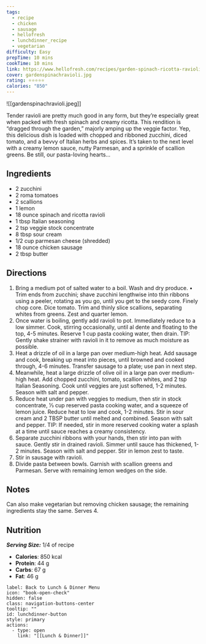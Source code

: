 ```yaml
---
tags:
  - recipe
  - chicken
  - sausage
  - hellofresh
  - lunchdinner_recipe
  - vegetarian
difficulty: Easy
prepTime: 10 mins
cookTime: 10 mins
link: https://www.hellofresh.com/recipes/garden-spinach-ricotta-ravioli-6182d49b8ce0720ee6565f59
cover: gardenspinachravioli.jpg
rating: ⭐️⭐️⭐️⭐️⭐️
calories: "850"
---
```

![[gardenspinachravioli.jpeg]]

Tender ravioli are pretty much good in any form, but they’re especially great when packed with fresh spinach and creamy ricotta. This rendition is “dragged through the garden,” majorly amping up the veggie factor. Yep, this delicious dish is loaded with chopped and ribboned zucchini, diced tomato, and a bevvy of Italian herbs and spices. It’s taken to the next level with a creamy lemon sauce, nutty Parmesan, and a sprinkle of scallion greens. Be still, our pasta-loving hearts…

## Ingredients
- 2 zucchini
- 2 roma tomatoes
- 2 scallions
- 1 lemon
- 18 ounce spinach and ricotta ravioli
- 1 tbsp Italian seasoning
- 2 tsp veggie stock concentrate
- 8 tbsp sour cream
- 1/2 cup parmesan cheese (shredded)
- 18 ounce chicken sausage
- 2 tbsp butter


## Directions
1. Bring a medium pot of salted water to a boil. Wash and dry produce. • Trim ends from zucchini; shave zucchini lengthwise into thin ribbons using a peeler, rotating as you go, until you get to the seedy core. Finely chop core. Dice tomato. Trim and thinly slice scallions, separating whites from greens. Zest and quarter lemon.
2. Once water is boiling, gently add ravioli to pot. Immediately reduce to a low simmer. Cook, stirring occasionally, until al dente and floating to the top, 4-5 minutes. Reserve 1 cup pasta cooking water, then drain. TIP: Gently shake strainer with ravioli in it to remove as much moisture as possible.
3. Heat a drizzle of oil in a large pan over medium-high heat. Add sausage and cook, breaking up meat into pieces, until browned and cooked through, 4-6 minutes. Transfer sausage to a plate; use pan in next step.
4. Meanwhile, heat a large drizzle of olive oil in a large pan over medium-high heat. Add chopped zucchini, tomato, scallion whites, and 2 tsp Italian Seasoning. Cook until veggies are just softened, 1-2 minutes. Season with salt and pepper.
5. Reduce heat under pan with veggies to medium, then stir in stock concentrate, 1⁄3 cup reserved pasta cooking water, and a squeeze of lemon juice. Reduce heat to low and cook, 1-2 minutes. Stir in sour cream and 2 TBSP butter until melted and combined. Season with salt and pepper. TIP: If needed, stir in more reserved cooking water a splash at a time until sauce reaches a creamy consistency.
6. Separate zucchini ribbons with your hands, then stir into pan with sauce. Gently stir in drained ravioli. Simmer until sauce has thickened, 1-2 minutes. Season with salt and pepper. Stir in lemon zest to taste.
7. Stir in sausage with ravioli.
8. Divide pasta between bowls. Garnish with scallion greens and Parmesan. Serve with remaining lemon wedges on the side.

## Notes
Can also make vegetarian but removing chicken sausage; the remaining ingredients stay the same.
Serves 4.

## Nutrition
***Serving Size:*** 1/4 of recipe
- **Calories**: 850 kcal
- **Protein**: 44 g
- **Carbs**: 67 g
- **Fat**: 46 g


```meta-bind-button
label: Back to Lunch & Dinner Menu
icon: "book-open-check"
hidden: false
class: navigation-buttons-center
tooltip: ""
id: lunchdinner-button
style: primary
actions:
  - type: open
    link: "[[Lunch & Dinner]]"

```
 
